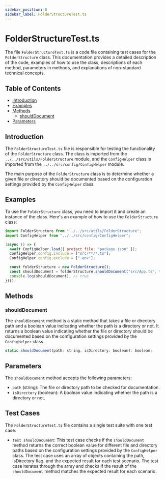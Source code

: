 ```yaml
---
sidebar_position: 0
sidebar_label: FolderStructureTest.ts
---
```


# FolderStructureTest.ts

The file `FolderStructureTest.ts` is a code file containing test cases for the `FolderStructure` class. This documentation provides a detailed description of the code, examples of how to use the class, descriptions of each method, parameters in methods, and explanations of non-standard technical concepts.

## Table of Contents

- [Introduction](#introduction)
- [Examples](#examples)
- [Methods](#methods)
  - [shouldDocument](#shoulddocument)
- [Parameters](#parameters)

## Introduction

The `FolderStructureTest.ts` file is responsible for testing the functionality of the `FolderStructure` class. The class is imported from the `../../src/utils/FolderStructure` module, and the `ConfigHelper` class is imported from the `../../src/config/ConfigHelper` module.

The main purpose of the `FolderStructure` class is to determine whether a given file or directory should be documented based on the configuration settings provided by the `ConfigHelper` class.

## Examples

To use the `FolderStructure` class, you need to import it and create an instance of the class. Here's an example of how to use the `FolderStructure` class:

```javascript
import FolderStructure from "../../src/utils/FolderStructure";
import ConfigHelper from "../../src/config/ConfigHelper";

(async () => {
  await ConfigHelper.load({ project_file: "package.json" });
  ConfigHelper.config.include = ["src/**/*.ts"];
  ConfigHelper.config.exclude = [".env"];

  const folderStructure = new FolderStructure();
  const shouldDocument = folderStructure.shouldDocument("src/App.ts", false);
  console.log(shouldDocument); // true
})();
```

## Methods

### shouldDocument

The `shouldDocument` method is a static method that takes a file or directory path and a boolean value indicating whether the path is a directory or not. It returns a boolean value indicating whether the file or directory should be documented based on the configuration settings provided by the `ConfigHelper` class.

```javascript
static shouldDocument(path: string, isDirectory: boolean): boolean;
```

## Parameters

The `shouldDocument` method accepts the following parameters:

- `path` (string): The file or directory path to be checked for documentation.
- `isDirectory` (boolean): A boolean value indicating whether the path is a directory or not.

## Test Cases

The `FolderStructureTest.ts` file contains a single test suite with one test case:

- `test shouldDocument`: This test case checks if the `shouldDocument` method returns the correct boolean value for different file and directory paths based on the configuration settings provided by the `ConfigHelper` class. The test case uses an array of objects containing the path, isDirectory flag, and the expected result for each test scenario. The test case iterates through the array and checks if the result of the `shouldDocument` method matches the expected result for each scenario.